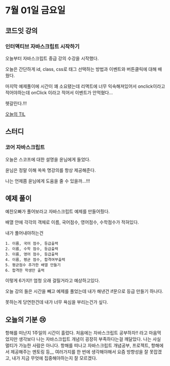 # 7월 01일 금요일 

## 코드잇 강의
### 인터액티브 자바스크립트 시작하기
오늘부터 자바스크립트 중급 강의 수강을 시작했다. 
  
오늘은 간단하게 id, class, css로 태그 선택하는 방법과 이벤트와 버튼클릭에 대해 배웠다.
  
마지막 예제풀이에 시간이 꽤 소요됐는데 리액트에 너무 익숙해져있어서 onclick이라고 적어야하는데 onClick 이라고 적어서 이벤트가 안먹혔다... 
  
헷갈린다.!!!
   
[오늘의 TIL](https://github.com/saehwa95/TIL/blob/main/JavaScript/Codeit/%5B%EC%A4%91%EA%B8%89-1%5D%EC%9D%B8%ED%84%B0%EB%9E%99%ED%8B%B0%EB%B8%8C%20%EC%9E%90%EB%B0%94%EC%8A%A4%ED%81%AC%EB%A6%BD%ED%8A%B8.md)


## 스터디
### 코어 자바스크립트
오늘은 스코프에 대한 설명을 윤님에게 들었다. 
  
윤님은 정말 이해 쏙쏙 명강의를 항상 제공해준다.
  
나는 언제쯤 윤님에게 도움을 줄 수 있을까...!!!
  
## 예제 풀이
예찬오빠가 풀어보라고 자바스크립트 예제를 만들어줬다. 
  
배열 안에 각각의 객체로 이름, 국어점수, 영어점수, 수학점수가 적혀있다.
  
내가 풀어내야하는건 
```
1. 이름, 국어 점수, 등급출력
2. 이름, 수학 점수, 등급출력
3. 이름, 영어 점수, 등급출력
4. 이름, 평균 점수, 합격여부출력
5. 평균점수 추가한 배열 만들기
6. 합격한 학생만 출력
```
이렇게 6가지!! 엄청 오래 걸릴거라고 예상하고있다. 
  
오늘 강의 들은 시간을 빼고 예제를 풀었는데 내가 해낸건 if문으로 등급 만들기 하나다. 
  
못하는게 당연한건데 내가 너무 욕심을 부리는건가 싶다. 
   
## 오늘의 기분 :cry:
항해를 떠난지 1주일의 시간이 흘렀다.
처음에는 자바스크립트 공부하자!! 라고 마음먹었지만 
생각보다 나는 자바스크립트 개념이 굉장히 부족하다는걸 깨달았다. 
나는 사실 멀티가 가능한 사람은 아니다. 
항해를 떠나고 자바스크립트 개념공부, 프로젝트, 항해에서 제공해주는 멘토링 등,,, 여러가지를 한 번에 생각해야해서 요즘 방향성을 잘 못잡겠고, 내가 지금 무엇에 집중해야하는지 잘 모르겠다. 
